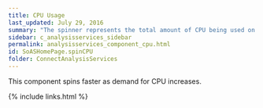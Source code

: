```yaml
---
title: CPU Usage
last_updated: July 29, 2016
summary: "The spinner represents the total amount of CPU being used on the Windows server host. It includes CPU consumed by all Windows processes, not just SQL Server."
sidebar: c_analysisservices_sidebar
permalink: analysisservices_component_cpu.html
id: SoASHomePage.spinCPU
folder: ConnectAnalysisServices
---
```


This component spins faster as demand for CPU increases.

{% include links.html %}
﻿
﻿
